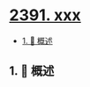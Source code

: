 # [2391. xxx](https://github.com/Tdahuyou/TNotes.leetcode/tree/main/notes/2391.%20xxx)

<!-- region:toc -->

- [1. 📝 概述](#1--概述)

<!-- endregion:toc -->

## 1. 📝 概述
